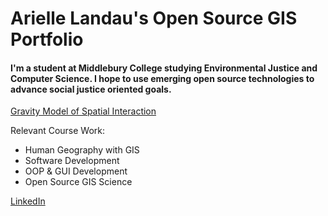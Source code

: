 # Arielle Landau's Open Source GIS Portfolio

#### I'm a student at Middlebury College studying Environmental Justice and Computer Science. I hope to use emerging open source technologies to advance social justice oriented goals.

[Gravity Model of Spatial Interaction](gravity/gravity.md)

Relevant Course Work:
- Human Geography with GIS
- Software Development
- OOP & GUI Development
- Open Source GIS Science

[LinkedIn](https://www.linkedin.com/in/arielle-landau-8374091bb)

